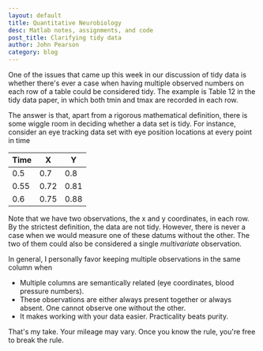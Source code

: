 ```yaml
---
layout: default
title: Quantitative Neurobiology
desc: Matlab notes, assignments, and code
post_title: Clarifying tidy data
author: John Pearson
category: blog
---
```


One of the issues that came up this week in our discussion of tidy data is whether there's ever a case when having multiple observed numbers on each row of a table could be considered tidy. The example is Table 12 in the tidy data paper, in which both tmin and tmax are recorded in each row.

The answer is that, apart from a rigorous mathematical definition, there is some wiggle room in deciding whether a data set is tidy. For instance, consider an eye tracking data set with eye position locations at every point in time

Time | X | Y
--- | --- | ---
0.5 | 0.7 | 0.8
0.55 | 0.72 | 0.81
0.6 | 0.75 | 0.88

Note that we have two observations, the x and y coordinates, in each row. By the strictest definition, the data are not tidy. However, there is never a case when we would measure one of these datums without the other. The two of them could also be considered a single *multivariate* observation.

In general, I personally favor keeping multiple observations in the same column when

- Multiple columns are semantically related (eye coordinates, blood pressure numbers).
- These observations are either always present together or always absent. One cannot observe one without the other.
- It makes working with your data easier. Practicality beats purity.

That's my take. Your mileage may vary. Once you know the rule, you're free to break the rule.
